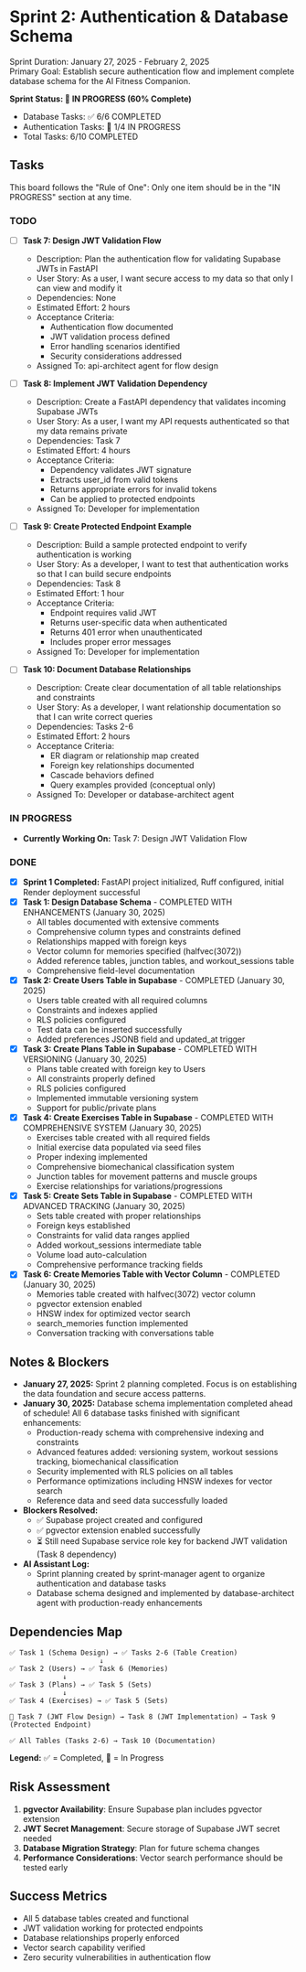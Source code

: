 # **Sprint 2: Authentication & Database Schema**

Sprint Duration: January 27, 2025 - February 2, 2025  
Primary Goal: Establish secure authentication flow and implement complete database schema for the AI Fitness Companion.

**Sprint Status: 🏃 IN PROGRESS (60% Complete)**
- Database Tasks: ✅ 6/6 COMPLETED
- Authentication Tasks: 🏃 1/4 IN PROGRESS
- Total Tasks: 6/10 COMPLETED

## **Tasks**

This board follows the "Rule of One": Only one item should be in the "IN PROGRESS" section at any time.

### **TODO**

* [ ] **Task 7: Design JWT Validation Flow**
  - Description: Plan the authentication flow for validating Supabase JWTs in FastAPI
  - User Story: As a user, I want secure access to my data so that only I can view and modify it
  - Dependencies: None
  - Estimated Effort: 2 hours
  - Acceptance Criteria:
    - Authentication flow documented
    - JWT validation process defined
    - Error handling scenarios identified
    - Security considerations addressed
  - Assigned To: api-architect agent for flow design

* [ ] **Task 8: Implement JWT Validation Dependency**
  - Description: Create a FastAPI dependency that validates incoming Supabase JWTs
  - User Story: As a user, I want my API requests authenticated so that my data remains private
  - Dependencies: Task 7
  - Estimated Effort: 4 hours
  - Acceptance Criteria:
    - Dependency validates JWT signature
    - Extracts user_id from valid tokens
    - Returns appropriate errors for invalid tokens
    - Can be applied to protected endpoints
  - Assigned To: Developer for implementation

* [ ] **Task 9: Create Protected Endpoint Example**
  - Description: Build a sample protected endpoint to verify authentication is working
  - User Story: As a developer, I want to test that authentication works so that I can build secure endpoints
  - Dependencies: Task 8
  - Estimated Effort: 1 hour
  - Acceptance Criteria:
    - Endpoint requires valid JWT
    - Returns user-specific data when authenticated
    - Returns 401 error when unauthenticated
    - Includes proper error messages
  - Assigned To: Developer for implementation

* [ ] **Task 10: Document Database Relationships**
  - Description: Create clear documentation of all table relationships and constraints
  - User Story: As a developer, I want relationship documentation so that I can write correct queries
  - Dependencies: Tasks 2-6
  - Estimated Effort: 2 hours
  - Acceptance Criteria:
    - ER diagram or relationship map created
    - Foreign key relationships documented
    - Cascade behaviors defined
    - Query examples provided (conceptual only)
  - Assigned To: Developer or database-architect agent

### **IN PROGRESS**

* **Currently Working On:** Task 7: Design JWT Validation Flow

### **DONE**

* [x] **Sprint 1 Completed:** FastAPI project initialized, Ruff configured, initial Render deployment successful
* [x] **Task 1: Design Database Schema** - COMPLETED WITH ENHANCEMENTS (January 30, 2025)
  - All tables documented with extensive comments
  - Comprehensive column types and constraints defined
  - Relationships mapped with foreign keys
  - Vector column for memories specified (halfvec(3072))
  - Added reference tables, junction tables, and workout_sessions table
  - Comprehensive field-level documentation
* [x] **Task 2: Create Users Table in Supabase** - COMPLETED (January 30, 2025)
  - Users table created with all required columns
  - Constraints and indexes applied
  - RLS policies configured
  - Test data can be inserted successfully
  - Added preferences JSONB field and updated_at trigger
* [x] **Task 3: Create Plans Table in Supabase** - COMPLETED WITH VERSIONING (January 30, 2025)
  - Plans table created with foreign key to Users
  - All constraints properly defined
  - RLS policies configured
  - Implemented immutable versioning system
  - Support for public/private plans
* [x] **Task 4: Create Exercises Table in Supabase** - COMPLETED WITH COMPREHENSIVE SYSTEM (January 30, 2025)
  - Exercises table created with all required fields
  - Initial exercise data populated via seed files
  - Proper indexing implemented
  - Comprehensive biomechanical classification system
  - Junction tables for movement patterns and muscle groups
  - Exercise relationships for variations/progressions
* [x] **Task 5: Create Sets Table in Supabase** - COMPLETED WITH ADVANCED TRACKING (January 30, 2025)
  - Sets table created with proper relationships
  - Foreign keys established
  - Constraints for valid data ranges applied
  - Added workout_sessions intermediate table
  - Volume load auto-calculation
  - Comprehensive performance tracking fields
* [x] **Task 6: Create Memories Table with Vector Column** - COMPLETED (January 30, 2025)
  - Memories table created with halfvec(3072) vector column
  - pgvector extension enabled
  - HNSW index for optimized vector search
  - search_memories function implemented
  - Conversation tracking with conversations table

## **Notes & Blockers**

* **January 27, 2025:** Sprint 2 planning completed. Focus is on establishing the data foundation and secure access patterns.
* **January 30, 2025:** Database schema implementation completed ahead of schedule! All 6 database tasks finished with significant enhancements:
  - Production-ready schema with comprehensive indexing and constraints
  - Advanced features added: versioning system, workout sessions tracking, biomechanical classification
  - Security implemented with RLS policies on all tables
  - Performance optimizations including HNSW indexes for vector search
  - Reference data and seed data successfully loaded
* **Blockers Resolved:** 
  - ✅ Supabase project created and configured
  - ✅ pgvector extension enabled successfully
  - ⏳ Still need Supabase service role key for backend JWT validation (Task 8 dependency)
* **AI Assistant Log:** 
  - Sprint planning created by sprint-manager agent to organize authentication and database tasks
  - Database schema designed and implemented by database-architect agent with production-ready enhancements

## **Dependencies Map**

```
✅ Task 1 (Schema Design) → ✅ Tasks 2-6 (Table Creation)
                      ↓
✅ Task 2 (Users) → ✅ Task 6 (Memories)
             ↓
✅ Task 3 (Plans) → ✅ Task 5 (Sets)
             ↓
✅ Task 4 (Exercises) → ✅ Task 5 (Sets)

🏃 Task 7 (JWT Flow Design) → Task 8 (JWT Implementation) → Task 9 (Protected Endpoint)

✅ All Tables (Tasks 2-6) → Task 10 (Documentation)
```

**Legend:** ✅ = Completed, 🏃 = In Progress

## **Risk Assessment**

1. **pgvector Availability**: Ensure Supabase plan includes pgvector extension
2. **JWT Secret Management**: Secure storage of Supabase JWT secret needed
3. **Database Migration Strategy**: Plan for future schema changes
4. **Performance Considerations**: Vector search performance should be tested early

## **Success Metrics**

- All 5 database tables created and functional
- JWT validation working for protected endpoints
- Database relationships properly enforced
- Vector search capability verified
- Zero security vulnerabilities in authentication flow